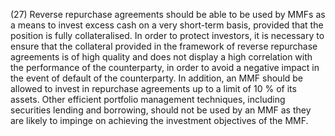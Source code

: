 (27) Reverse repurchase agreements should be able to be used by MMFs as a means to invest excess cash on a very short-term basis, provided that the position is fully collateralised. In order to protect investors, it is necessary to ensure that the collateral provided in the framework of reverse repurchase agreements is of high quality and does not display a high correlation with the performance of the counterparty, in order to avoid a negative impact in the event of default of the counterparty. In addition, an MMF should be allowed to invest in repurchase agreements up to a limit of 10 % of its assets. Other efficient portfolio management techniques, including securities lending and borrowing, should not be used by an MMF as they are likely to impinge on achieving the investment objectives of the MMF.